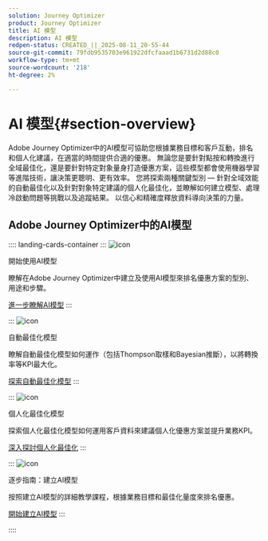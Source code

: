 ```yaml
---
solution: Journey Optimizer
product: Journey Optimizer
title: AI 模型
description: AI 模型
redpen-status: CREATED_||_2025-08-11_20-55-44
source-git-commit: 79fdb9535703e961922dfcfaaad1b6731d2d88c0
workflow-type: tm+mt
source-wordcount: '218'
ht-degree: 2%

---
```



# AI 模型{#section-overview}

Adobe Journey Optimizer中的AI模型可協助您根據業務目標和客戶互動，排名和個人化建議，在適當的時間提供合適的優惠。 無論您是要針對點按和轉換進行全域最佳化，還是要針對特定對象量身打造優惠方案，這些模型都會使用機器學習等進階技術，讓決策更聰明、更有效率。 您將探索兩種關鍵型別 — 針對全域效能的自動最佳化以及針對對象特定建議的個人化最佳化，並瞭解如何建立模型、處理冷啟動問題等挑戰以及追蹤結果。 以信心和精確度釋放資料導向決策的力量。

## Adobe Journey Optimizer中的AI模型

:::: landing-cards-container
:::
![icon](https://cdn.experienceleague.adobe.com/icons/book.svg)

開始使用AI模型

瞭解在Adobe Journey Optimizer中建立及使用AI模型來排名優惠方案的型別、用途和步驟。

[進一步瞭解AI模型](../using/experience-decisioning/ranking/ai-models.md)
:::

:::
![icon](https://cdn.experienceleague.adobe.com/icons/chart-line.svg)

自動最佳化模型

瞭解自動最佳化模型如何運作（包括Thompson取樣和Bayesian推斷），以將轉換率等KPI最大化。

[探索自動最佳化模型](../using/experience-decisioning/ranking/auto-optimization-model.md)
:::

:::
![icon](https://cdn.experienceleague.adobe.com/icons/bullseye.svg)

個人化最佳化模型

探索個人化最佳化模型如何運用客戶資料來建議個人化優惠方案並提升業務KPI。

[深入探討個人化最佳化](../using/experience-decisioning/ranking/personalized-optimization-model.md)
:::

:::
![icon](https://cdn.experienceleague.adobe.com/icons/circle-play.svg)

逐步指南：建立AI模型

按照建立AI模型的詳細教學課程，根據業務目標和最佳化量度來排名優惠。

[開始建立AI模型](../using/experience-decisioning/ranking/create-ai-models.md)
:::

::::
